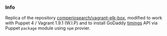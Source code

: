### Info

Replica of the repository  [comperiosearch/vagrant-elk-box](https://github.com/comperiosearch/vagrant-elk-box), modified to work with Puppet 4 / Vagrant 1.9.1 (W.I.P) and to install GoDaddy [timings](https://github.com/godaddy/timings) API via Puppet `package` module using `npm` provier.
